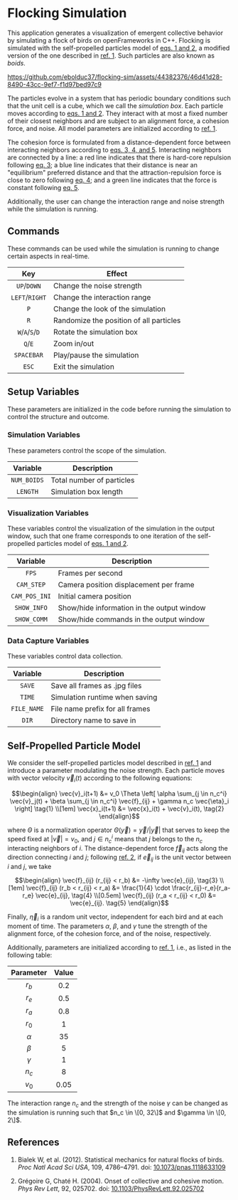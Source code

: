 # Flocking Simulation

This application generates a visualization of emergent collective behavior by simulating a flock of birds on openFrameworks in C++. Flocking is simulated with the self-propelled particles model of [eqs. 1 and 2](#eqs), a modified version of the one described in [ref. 1](#ref). Such particles are also known as _boids_.

https://github.com/ebolduc37/flocking-sim/assets/44382376/46d41d28-8490-43cc-9ef7-f1d97bed97c9

The particles evolve in a system that has periodic boundary conditions such that the unit cell is a cube, which we call the _simulation box_. Each particle moves according to [eqs. 1 and 2](#eqs). They interact with at most a fixed number of their closest neighbors and are subject to an alignment force, a cohesion force, and noise. All model parameters are initialized according to [ref. 1](#ref).

The cohesion force is formulated from a distance-dependent force between interacting neighbors according to [eqs. 3, 4, and 5](#eqs). Interacting neighbors are connected by a line: a red line indicates that there is hard-core repulsion following [eq. 3](#eqs); a blue line indicates that their distance is near an "equilibrium" preferred distance and that the attraction-repulsion force is close to zero following [eq. 4](#eqs); and a green line indicates that the force is constant following [eq. 5](#eqs).

Additionally, the user can change the interaction range and noise strength while the simulation is running.

## Commands

These commands can be used while the simulation is running to change certain aspects in real-time.

| Key                                                         | Effect                                  |
| :---------------------------------------------------------: | --------------------------------------- |
| <code>UP</code>/<code>DOWN</code>                           | Change the noise strength               |
| <code>LEFT</code>/<code>RIGHT</code>                        | Change the interaction range            |
| <code>P</code>                                              | Change the look of the simulation       |
| <code>R</code>                                              | Randomize the position of all particles |
| <code>W</code>/<code>A</code>/<code>S</code>/<code>D</code> | Rotate the simulation box               |
| <code>Q</code>/<code>E</code>                               | Zoom in/out                             |
| <code>SPACEBAR</code>                                       | Play/pause the simulation               |
| <code>ESC</code>                                            | Exit the simulation                     |

## Setup Variables

These parameters are initialized in the code before running the simulation to control the structure and outcome.

### Simulation Variables

These parameters control the scope of the simulation.

| Variable               | Description               |
| :--------------------: | ------------------------- |
| <code>NUM_BOIDS</code> | Total number of particles |
| <code>LENGTH</code>    | Simulation box length     |

### Visualization Variables

These variables control the visualization of the simulation in the output window, such that one frame corresponds to one iteration of the self-propelled particles model of [eqs. 1 and 2](#eqs).

| Variable                 | Description                                |
| :----------------------: | ------------------------------------------ |
| <code>FPS</code>         | Frames per second                          |
| <code>CAM_STEP</code>    | Camera position displacement per frame     |
| <code>CAM_POS_INI</code> | Initial camera position                    |
| <code>SHOW_INFO</code>   | Show/hide information in the output window |
| <code>SHOW_COMM</code>   | Show/hide commands in the output window    |

### Data Capture Variables

These variables control data collection.

| Variable               | Description                     |
| :--------------------: | ------------------------------- |
| <code>SAVE</code>      | Save all frames as .jpg files   |
| <code>TIME</code>      | Simulation runtime when saving  |
| <code>FILE_NAME</code> | File name prefix for all frames |
| <code>DIR</code>       | Directory name to save in       |

## Self-Propelled Particle Model <a id="eqs"/></a>

We consider the self-propelled particles model described in [ref. 1](#ref) and introduce a parameter modulating the noise strength. Each particle moves with vector velocity $\vec{v}_i(t)$ according to the following equations:

```math
\begin{align}
\vec{v}_i(t+1) &= v_0 \Theta \left[ \alpha \sum_{j \in n_c^i} \vec{v}_j(t) + \beta \sum_{j \in n_c^i} \vec{f}_{ij} + \gamma n_c \vec{\eta}_i \right] \tag{1} \\[1em]
\vec{x}_i(t+1) &= \vec{x}_i(t) + \vec{v}_i(t), \tag{2}
\end{align}
```

where $\Theta$ is a normalization operator $\Theta(\vec{y}) = \vec{y} / |\vec{y}|$ that serves to keep the speed fixed at $|\vec{v}| = v_0$, and $j \in n_c^i$ means that $j$ belongs to the $n_c$ interacting neighbors of $i$. The distance-dependent force $\vec{f}_ {ij}$ acts along the direction connecting $i$ and $j$; following [ref. 2](#ref), if $\vec{e}_ {ij}$ is the unit vector between $i$ and $j$, we take

```math
\begin{align}
\vec{f}_{ij} (r_{ij} < r_b) &= -\infty \vec{e}_{ij}, \tag{3} \\[1em]
\vec{f}_{ij} (r_b < r_{ij} < r_a) &= \frac{1}{4} \cdot \frac{r_{ij}-r_e}{r_a-r_e} \vec{e}_{ij}, \tag{4} \\[0.5em]
\vec{f}_{ij} (r_a < r_{ij} < r_0) &= \vec{e}_{ij}. \tag{5}
\end{align}
```

Finally, $\vec{\eta}_i$ is a random unit vector, independent for each bird and at each moment of time. The parameters $\alpha$, $\beta$, and $\gamma$ tune the strength of the alignment force, of the cohesion force, and of the noise, respectively.

Additionally, parameters are initialized according to [ref. 1](#ref), i.e., as listed in the following table:

<!---| $r_b$ | $r_e$ | $r_a$ | $r_0$ | $\alpha$ | $\beta$ | $\gamma$ | $n_c$ | $v_0$ |
| ----- | ----- | ----- | ----- | -------- | ------- | -------- | ----- | ----- |
| 0.2   | 0.5   | 0.8   | 0.1   | 35       | 5       | 1        | 8     | 0.05  |--->

| Parameter | Value  |
| :-------: | :----: |
| $r_b$     | $0.2$  |
| $r_e$     | $0.5$  |
| $r_a$     | $0.8$  |
| $r_0$     | $1$    |
| $\alpha$  | $35$   |
| $\beta$   | $5$    |
| $\gamma$  | $1$    |
| $n_c$     | $8$    |
| $v_0$     | $0.05$ |

The interaction range $n_c$ and the strength of the noise $\gamma$ can be changed as the simulation is running such that $n_c \in \[0, 32\]$ and $\gamma \in \[0, 2\]$.

## <a id="ref"/></a> References

1. Bialek W, et al. (2012). Statistical mechanics for natural flocks of birds. _Proc Natl Acad Sci USA_, 109, 4786–4791. doi: [10.1073/pnas.1118633109](https://doi.org/10.1073/pnas.1118633109)
   
2. Grégoire G, Chaté H. (2004). Onset of collective and cohesive motion. _Phys Rev Lett_, 92, 025702. doi: [10.1103/PhysRevLett.92.025702](https://doi.org/10.1103/PhysRevLett.92.025702)
